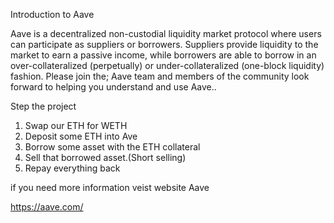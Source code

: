 Introduction to Aave


Aave is a decentralized non-custodial liquidity market protocol where users can participate as suppliers or borrowers. Suppliers provide liquidity to the market to earn a passive income, while borrowers are able to borrow in an over-collateralized (perpetually) or under-collateralized (one-block liquidity) fashion.
Please join the; Aave team and members of the community look forward to helping you understand and use Aave..


Step the project 
1. Swap our ETH for WETH
2. Deposit some ETH into Ave
3. Borrow some asset with the ETH collateral
4. Sell that borrowed asset.(Short selling)
5. Repay everything back


if you need more information veist website Aave

https://aave.com/
